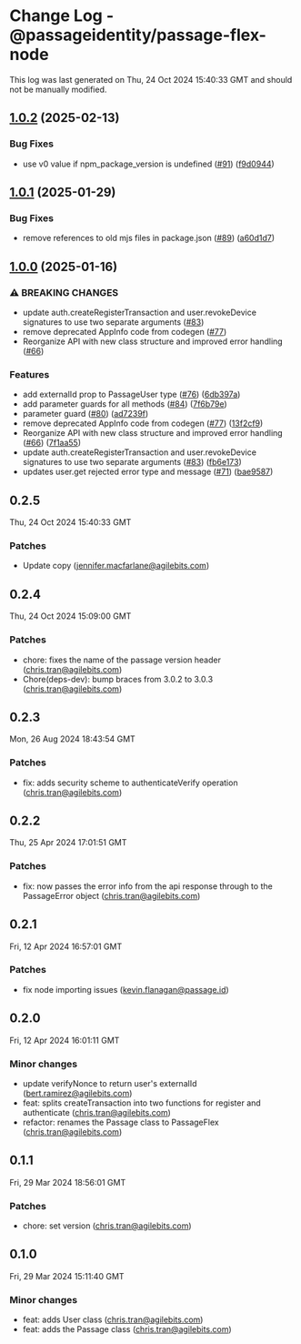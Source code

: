 # Change Log - @passageidentity/passage-flex-node

This log was last generated on Thu, 24 Oct 2024 15:40:33 GMT and should not be manually modified.

<!-- Start content -->

## [1.0.2](https://github.com/passageidentity/passage-flex-node/compare/v1.0.1...v1.0.2) (2025-02-13)


### Bug Fixes

* use v0 value if npm_package_version is undefined ([#91](https://github.com/passageidentity/passage-flex-node/issues/91)) ([f9d0944](https://github.com/passageidentity/passage-flex-node/commit/f9d094420b2e16a59e8e59b9415e4a0e491a495a))

## [1.0.1](https://github.com/passageidentity/passage-flex-node/compare/v1.0.0...v1.0.1) (2025-01-29)


### Bug Fixes

* remove references to old mjs files in package.json ([#89](https://github.com/passageidentity/passage-flex-node/issues/89)) ([a60d1d7](https://github.com/passageidentity/passage-flex-node/commit/a60d1d7d96a634da469b955660de89cf6f0bc5bb))

## [1.0.0](https://github.com/passageidentity/passage-flex-node/compare/v0.2.5...v1.0.0) (2025-01-16)


### ⚠ BREAKING CHANGES

* update auth.createRegisterTransaction and user.revokeDevice signatures to use two separate arguments ([#83](https://github.com/passageidentity/passage-flex-node/issues/83))
* remove deprecated AppInfo code from codegen ([#77](https://github.com/passageidentity/passage-flex-node/issues/77))
* Reorganize API with new class structure and improved error handling ([#66](https://github.com/passageidentity/passage-flex-node/issues/66))

### Features

* add externalId prop to PassageUser type ([#76](https://github.com/passageidentity/passage-flex-node/issues/76)) ([6db397a](https://github.com/passageidentity/passage-flex-node/commit/6db397ae556f15f6784ab9f4ece9dc9285e6e4ac))
* add parameter guards for all methods ([#84](https://github.com/passageidentity/passage-flex-node/issues/84)) ([7f6b79e](https://github.com/passageidentity/passage-flex-node/commit/7f6b79e9faa2075534528e14b41494f046a6f318))
* parameter guard ([#80](https://github.com/passageidentity/passage-flex-node/issues/80)) ([ad7239f](https://github.com/passageidentity/passage-flex-node/commit/ad7239fd63752998e17ef42278fc03207a94c7a6))
* remove deprecated AppInfo code from codegen ([#77](https://github.com/passageidentity/passage-flex-node/issues/77)) ([13f2cf9](https://github.com/passageidentity/passage-flex-node/commit/13f2cf9eb4e8e4f2d393a68f7673f0ba65c9749f))
* Reorganize API with new class structure and improved error handling ([#66](https://github.com/passageidentity/passage-flex-node/issues/66)) ([7f1aa55](https://github.com/passageidentity/passage-flex-node/commit/7f1aa55f8049f3c4fcf1ad8ca39136caa10aa9ad))
* update auth.createRegisterTransaction and user.revokeDevice signatures to use two separate arguments ([#83](https://github.com/passageidentity/passage-flex-node/issues/83)) ([fb6e173](https://github.com/passageidentity/passage-flex-node/commit/fb6e173056cceeffadd9b0c08ee7893ef3285aa8))
* updates user.get rejected error type and message ([#71](https://github.com/passageidentity/passage-flex-node/issues/71)) ([bae9587](https://github.com/passageidentity/passage-flex-node/commit/bae95876c7ae36530aee6e152bc2dda34527df97))

## 0.2.5

Thu, 24 Oct 2024 15:40:33 GMT

### Patches

- Update copy (jennifer.macfarlane@agilebits.com)

## 0.2.4

Thu, 24 Oct 2024 15:09:00 GMT

### Patches

- chore: fixes the name of the passage version header (chris.tran@agilebits.com)
- Chore(deps-dev): bump braces from 3.0.2 to 3.0.3 (chris.tran@agilebits.com)

## 0.2.3

Mon, 26 Aug 2024 18:43:54 GMT

### Patches

- fix: adds security scheme to authenticateVerify operation (chris.tran@agilebits.com)

## 0.2.2

Thu, 25 Apr 2024 17:01:51 GMT

### Patches

- fix: now passes the error info from the api response through to the PassageError object (chris.tran@agilebits.com)

## 0.2.1

Fri, 12 Apr 2024 16:57:01 GMT

### Patches

- fix node importing issues (kevin.flanagan@passage.id)

## 0.2.0

Fri, 12 Apr 2024 16:01:11 GMT

### Minor changes

- update verifyNonce to return user's externalId (bert.ramirez@agilebits.com)
- feat: splits createTransaction into two functions for register and authenticate (chris.tran@agilebits.com)
- refactor: renames the Passage class to PassageFlex (chris.tran@agilebits.com)

## 0.1.1

Fri, 29 Mar 2024 18:56:01 GMT

### Patches

- chore: set version (chris.tran@agilebits.com)

## 0.1.0

Fri, 29 Mar 2024 15:11:40 GMT

### Minor changes

- feat: adds User class (chris.tran@agilebits.com)
- feat: adds the Passage class (chris.tran@agilebits.com)
